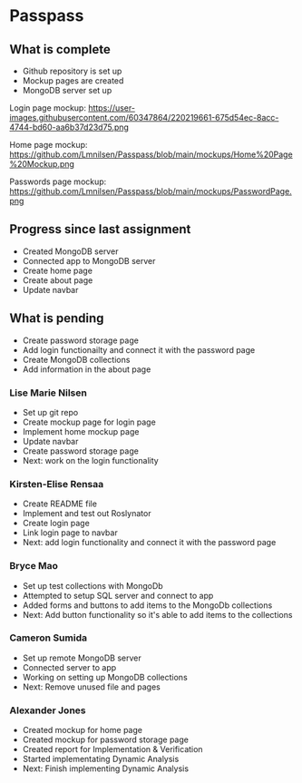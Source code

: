 # Passpass 

## What is complete

* Github repository is set up
* Mockup pages are created
* MongoDB server set up

Login page mockup:
https://user-images.githubusercontent.com/60347864/220219661-675d54ec-8acc-4744-bd60-aa6b37d23d75.png

Home page mockup:
https://github.com/Lmnilsen/Passpass/blob/main/mockups/Home%20Page%20Mockup.png

Passwords page mockup:
https://github.com/Lmnilsen/Passpass/blob/main/mockups/PasswordPage.png

## Progress since last assignment
* Created MongoDB server
* Connected app to MongoDB server
* Create home page
* Create about page
* Update navbar


## What is pending
* Create password storage page
* Add login functionailty and connect it with the password page
* Create MongoDB collections
* Add information in the about page

### Lise Marie Nilsen
* Set up git repo
* Create mockup page for login page
* Implement home mockup page
* Update navbar
* Create password storage page
* Next: work on the login functionality

### Kirsten-Elise Rensaa
* Create README file
* Implement and test out Roslynator
* Create login page
* Link login page to navbar
* Next: add login functionality and connect it with the password page

### Bryce Mao
* Set up test collections with MongoDb 
* Attempted to setup SQL server and connect to app
* Added forms and buttons to add items to the MongoDb collections
* Next: Add button functionality so it's able to add items to the collections

### Cameron Sumida
* Set up remote MongoDB server
* Connected server to app
* Working on setting up MongoDB collections
* Next: Remove unused file and pages

### Alexander Jones
* Created mockup for home page
* Created mockup for password storage page
* Created report for Implementation & Verification
* Started implementating Dynamic Analysis
* Next: Finish implementing Dynamic Analysis
